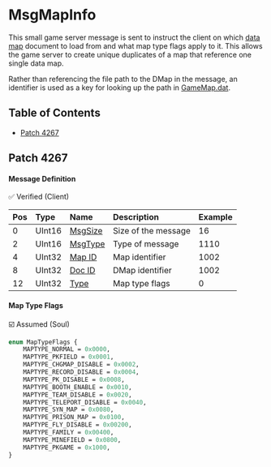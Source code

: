 # MsgMapInfo

This small game server message is sent to instruct the client on which [data map](../../files/formats/dmap.md) document to load from and what map type flags apply to it. This allows the game server to create unique duplicates of a map that reference one single data map.

Rather than referencing the file path to the DMap in the message, an identifier is used as a key for looking up the path in [GameMap.dat](../../files/content/gamemap.dat.md).

## Table of Contents

* [Patch 4267](#patch-4267)

## Patch 4267

#### Message Definition

✅ Verified (Client)

| Pos | Type | Name | Description | Example |
|:-------|:--------|:--------|:--------|:--------|
| 0  | UInt16 | [MsgSize](index.md#message-header) | Size of the message | 16 |
| 2  | UInt16 | [MsgType](index.md#message-header) | Type of message | 1110 |
| 4  | UInt32 | [Map ID](../identifiers.md) | Map identifier | 1002 |
| 8  | UInt32 | [Doc ID](../../files/content/gamemap.dat.md) | DMap identifier | 1002 |
| 12 | UInt32 | [Type](#map-type-flags) | Map type flags | 0 |

#### Map Type Flags

☑️ Assumed (Soul)

```proto
enum MapTypeFlags {
    MAPTYPE_NORMAL = 0x0000,
    MAPTYPE_PKFIELD = 0x0001,
    MAPTYPE_CHGMAP_DISABLE = 0x0002,
    MAPTYPE_RECORD_DISABLE = 0x0004,
    MAPTYPE_PK_DISABLE = 0x0008,
    MAPTYPE_BOOTH_ENABLE = 0x0010,
    MAPTYPE_TEAM_DISABLE = 0x0020,
    MAPTYPE_TELEPORT_DISABLE = 0x0040,
    MAPTYPE_SYN_MAP = 0x0080,
    MAPTYPE_PRISON_MAP = 0x0100,
    MAPTYPE_FLY_DISABLE = 0x00200,
    MAPTYPE_FAMILY = 0x00400,
    MAPTYPE_MINEFIELD = 0x0800,
    MAPTYPE_PKGAME = 0x1000,
}
```
